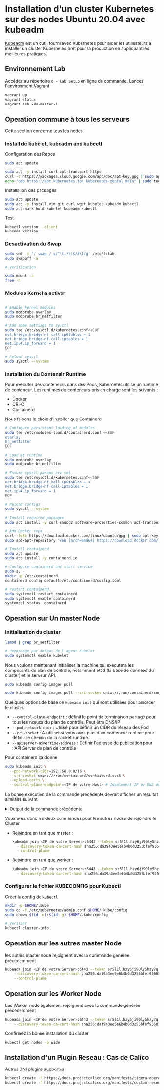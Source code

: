 # Installation d'un cluster Kubernetes sur des nodes Ubuntu 20.04 avec kubeadm

[Kubeadm](https://kubernetes.io/docs/setup/production-environment/tools/kubeadm/create-cluster-kubeadm/) est un outil fourni avec Kubernetes pour aider les utilisateurs à installer un cluster Kubernetes prêt pour la production en appliquant les meilleures pratiques.

## Environnement Lab

Accédez au répertoire `0 - Lab Setup` en ligne de commande.
Lancez l'environment Vagrant

```bash
vagrant up
vagrant status
vagrant ssh k8s-master-1
```

## Operation commune à tous les serveurs

Cette section concerne tous les nodes

### Install de kubelet, kubeadm and kubectl

Configuration des Repos

```bash
sudo apt update

sudo apt -y install curl apt-transport-https
curl -s https://packages.cloud.google.com/apt/doc/apt-key.gpg | sudo apt-key add -
echo "deb https://apt.kubernetes.io/ kubernetes-xenial main" | sudo tee /etc/apt/sources.list.d/kubernetes.list
```

Installation des packages

```bash
sudo apt update
sudo apt -y install vim git curl wget kubelet kubeadm kubectl
sudo apt-mark hold kubelet kubeadm kubectl
```

Test

```bash
kubectl version --client
kubeadm version
```

### Desactivation du Swap


```bash
sudo sed -i '/ swap / s/^\(.*\)$/#\1/g' /etc/fstab
sudo swapoff -a

# Verification

sudo mount -a
free -h
```

### Modules Kernel a activer

```bash

# Enable kernel modules
sudo modprobe overlay
sudo modprobe br_netfilter

# Add some settings to sysctl
sudo tee /etc/sysctl.d/kubernetes.conf<<EOF
net.bridge.bridge-nf-call-ip6tables = 1
net.bridge.bridge-nf-call-iptables = 1
net.ipv4.ip_forward = 1
EOF

# Reload sysctl
sudo sysctl --system
```

### Installation du Contenair Runtime

Pour exécuter des conteneurs dans des Pods, Kubernetes utilise un runtime de conteneur. Les runtimes de conteneurs pris en charge sont les suivants :
* Docker
* CRI-O
* Containerd

Nous faisons le choix d'installer que Containerd

```bash
# Configure persistent loading of modules
sudo tee /etc/modules-load.d/containerd.conf <<EOF
overlay
br_netfilter
EOF

# Load at runtime
sudo modprobe overlay
sudo modprobe br_netfilter

# Ensure sysctl params are set
sudo tee /etc/sysctl.d/kubernetes.conf<<EOF
net.bridge.bridge-nf-call-ip6tables = 1
net.bridge.bridge-nf-call-iptables = 1
net.ipv4.ip_forward = 1
EOF

# Reload configs
sudo sysctl --system

# Install required packages
sudo apt install -y curl gnupg2 software-properties-common apt-transport-https ca-certificates

# Add Docker repo
curl -fsSL https://download.docker.com/linux/ubuntu/gpg | sudo apt-key add -
sudo add-apt-repository "deb [arch=amd64] https://download.docker.com/linux/ubuntu $(lsb_release -cs) stable"

# Install containerd
sudo apt update
sudo apt install -y containerd.io

# Configure containerd and start service
sudo su -
mkdir -p /etc/containerd
containerd config default>/etc/containerd/config.toml

# restart containerd
sudo systemctl restart containerd
sudo systemctl enable containerd
systemctl status  containerd
```

## Operation sur Un master Node

### Initialisation du cluster

```bash
lsmod | grep br_netfilter

# demarrage par defaut de l'agent Kubelet
sudo systemctl enable kubelet
```

Nous voulons maintenant initialiser la machine qui exécutera les composants du plan de contrôle, notamment etcd (la base de données du cluster) et le serveur API.

```bash
sudo kubeadm config images pull
```

```bash
sudo kubeadm config images pull --cri-socket unix:///run/containerd/containerd.sock
```
Quelques options de base de `kubeadm init` qui sont utilisées pour amorcer le cluster.
* `--control-plane-endpoint` :  définit le point de terminaison partagé pour tous les nœuds du plan de contrôle. Peut être DNS/IP
* `--pod-network-cidr` : Utilisé pour définir un CIDR du réseau des Pod
* `--cri-socket` : A utiliser si vous avez plus d'un conteneur runtime pour définir le chemin de la socket runtime.
* `--apiserver-advertise-address` : Définir l'adresse de publication pour l'API Server du plan de contrôle

Pour containerd ça donne

```bash
sudo kubeadm init \
  --pod-network-cidr=192.168.0.0/16 \
  --cri-socket unix:///run/containerd/containerd.sock \
  --upload-certs \
  --control-plane-endpoint=<IP de votre Host> # Idealement IP ou DNS du Loadbalancer partagé par les nodes du control-plane
```

La bonne exécution de  la commande précédente devrait afficher un resultat similaire suivant 

<details><summary>Output de la commande précédente</summary>

```bash
....
[init] Using Kubernetes version: v1.24.3
[preflight] Running pre-flight checks
	[WARNING Firewalld]: firewalld is active, please ensure ports [6443 10250] are open or your cluster may not function correctly
[preflight] Pulling images required for setting up a Kubernetes cluster
[preflight] This might take a minute or two, depending on the speed of your internet connection
[preflight] You can also perform this action in beforehand using 'kubeadm config images pull'
[kubelet-start] Writing kubelet environment file with flags to file "/var/lib/kubelet/kubeadm-flags.env"
[kubelet-start] Writing kubelet configuration to file "/var/lib/kubelet/config.yaml"
[kubelet-start] Starting the kubelet
[certs] Using certificateDir folder "/etc/kubernetes/pki"
[certs] Using existing ca certificate authority
[certs] Using existing apiserver certificate and key on disk
[certs] Using existing apiserver-kubelet-client certificate and key on disk
[certs] Using existing front-proxy-ca certificate authority
[certs] Using existing front-proxy-client certificate and key on disk
[certs] Using existing etcd/ca certificate authority
[certs] Using existing etcd/server certificate and key on disk
[certs] Using existing etcd/peer certificate and key on disk
[certs] Using existing etcd/healthcheck-client certificate and key on disk
[certs] Using existing apiserver-etcd-client certificate and key on disk
[certs] Using the existing "sa" key
[kubeconfig] Using kubeconfig folder "/etc/kubernetes"
[kubeconfig] Using existing kubeconfig file: "/etc/kubernetes/admin.conf"
[kubeconfig] Using existing kubeconfig file: "/etc/kubernetes/kubelet.conf"
[kubeconfig] Using existing kubeconfig file: "/etc/kubernetes/controller-manager.conf"
[kubeconfig] Using existing kubeconfig file: "/etc/kubernetes/scheduler.conf"
[control-plane] Using manifest folder "/etc/kubernetes/manifests"
[control-plane] Creating static Pod manifest for "kube-apiserver"
[control-plane] Creating static Pod manifest for "kube-controller-manager"
W0611 22:34:23.276374    4726 manifests.go:225] the default kube-apiserver authorization-mode is "Node,RBAC"; using "Node,RBAC"
[control-plane] Creating static Pod manifest for "kube-scheduler"
W0611 22:34:23.278380    4726 manifests.go:225] the default kube-apiserver authorization-mode is "Node,RBAC"; using "Node,RBAC"
[etcd] Creating static Pod manifest for local etcd in "/etc/kubernetes/manifests"
[wait-control-plane] Waiting for the kubelet to boot up the control plane as static Pods from directory "/etc/kubernetes/manifests". This can take up to 4m0s
[apiclient] All control plane components are healthy after 8.008181 seconds
[upload-config] Storing the configuration used in ConfigMap "kubeadm-config" in the "kube-system" Namespace
[kubelet] Creating a ConfigMap "kubelet-config-1.21" in namespace kube-system with the configuration for the kubelets in the cluster
[upload-certs] Skipping phase. Please see --upload-certs
[mark-control-plane] Marking the node k8s-master01.computingforgeeks.com as control-plane by adding the label "node-role.kubernetes.io/master=''"
[mark-control-plane] Marking the node k8s-master01.computingforgeeks.com as control-plane by adding the taints [node-role.kubernetes.io/master:NoSchedule]
[bootstrap-token] Using token: zoy8cq.6v349sx9ass8dzyj
[bootstrap-token] Configuring bootstrap tokens, cluster-info ConfigMap, RBAC Roles
[bootstrap-token] configured RBAC rules to allow Node Bootstrap tokens to get nodes
[bootstrap-token] configured RBAC rules to allow Node Bootstrap tokens to post CSRs in order for nodes to get long term certificate credentials
[bootstrap-token] configured RBAC rules to allow the csrapprover controller automatically approve CSRs from a Node Bootstrap Token
[bootstrap-token] configured RBAC rules to allow certificate rotation for all node client certificates in the cluster
[bootstrap-token] Creating the "cluster-info" ConfigMap in the "kube-public" namespace
[kubelet-finalize] Updating "/etc/kubernetes/kubelet.conf" to point to a rotatable kubelet client certificate and key
[addons] Applied essential addon: CoreDNS
[addons] Applied essential addon: kube-proxy

Your Kubernetes control-plane has initialized successfully!

To start using your cluster, you need to run the following as a regular user:

  mkdir -p $HOME/.kube
  sudo cp -i /etc/kubernetes/admin.conf $HOME/.kube/config
  sudo chown $(id -u):$(id -g) $HOME/.kube/config

You should now deploy a pod network to the cluster.
Run "kubectl apply -f [podnetwork].yaml" with one of the options listed at:
  https://kubernetes.io/docs/concepts/cluster-administration/addons/

You can now join any number of control-plane nodes by copying certificate authorities
and service account keys on each node and then running the following as root:

  kubeadm join <IP de votre Server>:6443 --token sr5l1l.hzy6ji90ly5hzy7q \
    --discovery-token-ca-cert-hash sha256:da39a3ee5e6b4b0d3255bfef95601890afd807092c5af807671077b047e15ddc \
    --control-plane 

Then you can join any number of worker nodes by running the following on each as root:

kubeadm join <IP de votre Server>:6443 --token sr5l1l.hzy6ji90ly5hzy7q \
    --discovery-token-ca-cert-hash sha256:da39a3ee5e6b4b0d3255bfef95601890afd807092c5af807671077b047e15ddc
```

</details>

Vous avez donc les deux commandes pour les autres nodes de rejoindre le Cluster
* Rejoindre en tant que master :
  
  ```bash
  kubeadm join <IP de votre Server>:6443 --token sr5l1l.hzy6ji90ly5hzy7q \
    --discovery-token-ca-cert-hash sha256:da39a3ee5e6b4b0d3255bfef95601890afd807092c5af807671077b047e15ddc \
    --control-plane
  ```

* Rejoindre en tant que worker :
  
  ```bash
  kubeadm join <IP de votre Server>:6443 --token sr5l1l.hzy6ji90ly5hzy7q \
    --discovery-token-ca-cert-hash sha256:da39a3ee5e6b4b0d3255bfef95601890afd807092c5af807671077b047e15ddc
  ```

### Configurer le fichier KUBECONFIG pour Kubectl

Créer la config de `kubectl`

```bash
mkdir -p $HOME/.kube
sudo cp -f /etc/kubernetes/admin.conf $HOME/.kube/config
sudo chown $(id -u):$(id -g) $HOME/.kube/config

# Verifier
kubectl cluster-info
```
## Operation sur les autres master Node

les autres master node rejoignent avec la commande générée précédemment 

```bash
kubeadm join <IP de votre Server>:6443 --token sr5l1l.hzy6ji90ly5hzy7q \
    --discovery-token-ca-cert-hash sha256:da39a3ee5e6b4b0d3255bfef95601890afd807092c5af807671077b047e15ddc \
    --control-plane
```

## Operation sur les Worker Node

Les  Worker node également rejoignent avec la commande générée précédemment

```bash
kubeadm join <IP de votre Server>:6443 --token sr5l1l.hzy6ji90ly5hzy7q \
    --discovery-token-ca-cert-hash sha256:da39a3ee5e6b4b0d3255bfef95601890afd807092c5af807671077b047e15ddc
```

Confirmez la bonne installation du cluster

```bash
kubectl get nodes -o wide
```
## Installation d'un Plugin Reseau : Cas de Calico

Autres [CNI plugins supportés](https://kubernetes.io/docs/concepts/cluster-administration/addons/)

```bash
kubectl create -f https://docs.projectcalico.org/manifests/tigera-operator.yaml 
kubectl create -f https://docs.projectcalico.org/manifests/custom-resources.yaml
```
